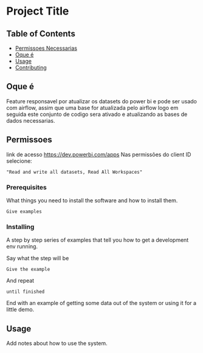 # Project Title

## Table of Contents

- [Permissoes Necessarias](#Permissoes_Necessarias)
- [Oque é](#getting_started)
- [Usage](#usage)
- [Contributing](../CONTRIBUTING.md)



## Oque é <a name = "getting_started"></a>

Feature responsavel por atualizar os datasets do power bi e pode ser usado com airflow, assim que uma base for atualizada pelo airflow logo em seguida este conjunto de codigo sera ativado e atualizando as bases de dados necessarias.

## Permissoes <a name = "Permissoes_Necessarias"></a>

link de acesso https://dev.powerbi.com/apps
Nas permissões do client ID selecione:
```
"Read and write all datasets, Read All Workspaces"
```

### Prerequisites

What things you need to install the software and how to install them.

```
Give examples
```

### Installing

A step by step series of examples that tell you how to get a development env running.

Say what the step will be

```
Give the example
```

And repeat

```
until finished
```

End with an example of getting some data out of the system or using it for a little demo.

## Usage <a name = "usage"></a>

Add notes about how to use the system.

